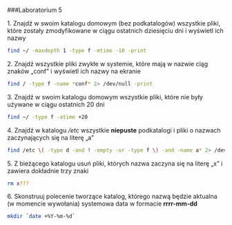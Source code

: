 ###Laboratorium 5

1\.  Znajdź w swoim katalogu domowym (bez podkatalogów) wszystkie pliki, które zostały zmodyfikowane 
w ciągu ostatnich dziesięciu dni i wyświetl ich nazwy
```sh
find ~/ -maxdepth 1 -type f -mtime -10 -print
```
2\. Znajdź wszystkie pliki zwykłe w systemie, które mają w nazwie ciąg znaków „conf” i wyświetl ich nazwy na ekranie
```sh
find / -type f -name *conf* 2> /dev/null -print
```
3\. Znajdź w swoim katalogu domowym wszystkie pliki, które nie były używane w ciągu ostatnich 20 dni
```sh
find ~/ -type f -atime +20
```
4\. Znajdź w katalogu */etc* wszystkie **niepuste** podkatalogi i pliki o nazwach zaczynających się na literę „a”
```sh
find /etc \( -type d -and ! -empty -or -type f \) -and -name a* 2> /dev/null
```

5\. Z bieżącego katalogu usuń pliki, których nazwa zaczyna się na literę „x” i zawiera dokładnie trzy znaki
```sh
rm x???
```
6\. Skonstruuj polecenie tworzące katalog, którego nazwą będzie aktualna (w momencie wywołania) 
systemowa data w formacie **rrrr-mm-dd**
```sh
mkdir `date +%Y-%m-%d`
```
